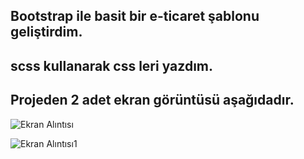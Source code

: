 ## Bootstrap ile basit bir e-ticaret şablonu geliştirdim.

## scss kullanarak css leri yazdım.

## Projeden 2 adet ekran görüntüsü aşağıdadır.

![Ekran Alıntısı](https://user-images.githubusercontent.com/43342664/184669602-23739148-4013-44b1-99fa-a3dfc0fe14f9.PNG)<br>

![Ekran Alıntısı1](https://user-images.githubusercontent.com/43342664/184669622-c0496c5f-9f6a-4a72-b46f-0e9385d636b0.PNG)
